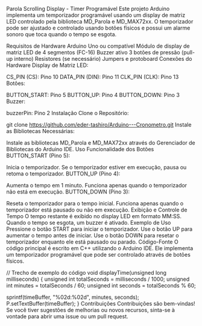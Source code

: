 Parola Scrolling Display - Timer Programável
Este projeto Arduino implementa um temporizador programável usando um display de matriz LED controlado pela biblioteca MD_Parola e MD_MAX72xx. O temporizador pode ser ajustado e controlado usando botões físicos e possui um alarme sonoro que toca quando o tempo se esgota.

Requisitos de Hardware
Arduino Uno ou compatível
Módulo de display de matriz LED de 4 segmentos (FC-16)
Buzzer ativo
3 botões de pressão (pull-up interno)
Resistores (se necessário)
Jumpers e protoboard
Conexões do Hardware
Display de Matriz LED:

CS_PIN (CS): Pino 10
DATA_PIN (DIN): Pino 11
CLK_PIN (CLK): Pino 13
Botões:

BUTTON_START: Pino 5
BUTTON_UP: Pino 4
BUTTON_DOWN: Pino 3
Buzzer:

buzzerPin: Pino 2
Instalação
Clone o Repositório:


git clone https://github.com/eder-tashiro/Arduino---Cronometro.git
Instale as Bibliotecas Necessárias:

Instale as bibliotecas MD_Parola e MD_MAX72xx através do Gerenciador de Bibliotecas do Arduino IDE.
Uso
Funcionalidade dos Botões
BUTTON_START (Pino 5):

Inicia o temporizador.
Se o temporizador estiver em execução, pausa ou retoma o temporizador.
BUTTON_UP (Pino 4):

Aumenta o tempo em 1 minuto. Funciona apenas quando o temporizador não está em execução.
BUTTON_DOWN (Pino 3):

Reseta o temporizador para o tempo inicial. Funciona apenas quando o temporizador está pausado ou não em execução.
Exibição e Controle de Tempo
O tempo restante é exibido no display LED em formato MM:SS.
Quando o tempo se esgota, um buzzer é ativado.
Exemplo de Uso
Pressione o botão START para iniciar o temporizador.
Use o botão UP para aumentar o tempo antes de iniciar.
Use o botão DOWN para resetar o temporizador enquanto ele está pausado ou parado.
Código-Fonte
O código principal é escrito em C++ utilizando o Arduino IDE. Ele implementa um temporizador programável que pode ser controlado através de botões físicos.


// Trecho de exemplo do código
void displayTime(unsigned long milliseconds) {
  unsigned int totalSeconds = milliseconds / 1000;
  unsigned int minutes = totalSeconds / 60;
  unsigned int seconds = totalSeconds % 60;

  sprintf(timeBuffer, "%02d:%02d", minutes, seconds);
  P.setTextBuffer(timeBuffer);
}
Contribuições
Contribuições são bem-vindas! Se você tiver sugestões de melhorias ou novos recursos, sinta-se à vontade para abrir uma issue ou um pull request.
